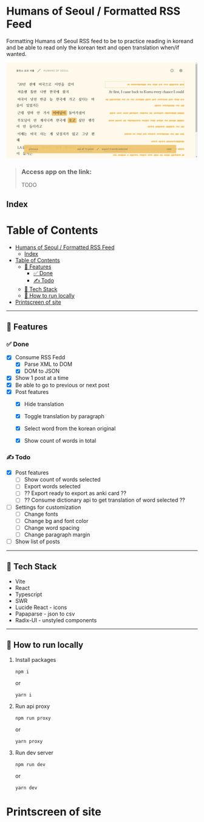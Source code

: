 # Humans of Seoul / Formatted RSS Feed
Formatting Humans of Seoul RSS feed to be to practice reading in koreand and be able to read only the korean text and open translation when/if wanted.


![Header image ](/header-readme.png "Header")

> ### Access app on the link:
> TODO

## Index

# Table of Contents
- [Humans of Seoul / Formatted RSS Feed](#humans-of-seoul--formatted-rss-feed)
  - [Index](#index)
- [Table of Contents](#table-of-contents)
  - [📖 Features](#-features)
    - [✅ Done](#-done)
    - [✍️ Todo](#️-todo)
  - [🧰 Tech Stack](#-tech-stack)
  - [🚀 How to run locally](#-how-to-run-locally)
- [Printscreen of site](#printscreen-of-site)

---
## 📖 Features

### ✅ Done

- [x] Consume RSS Fedd
  - [x] Parse XML to DOM
  - [x] DOM to JSON
- [x] Show 1 post at a time
- [X] Be able to go to previous or next post
- [x] Post features
  - [x] Hide translation
  - [x] Toggle translation by paragraph
  - [x] Select word from the korean original
  - [x] Show count of words in total


### ✍️ Todo
- [x] Post features
  - [ ] Show count of words selected
  - [ ] Export words selected
  - [ ] ?? Export ready to export as anki card ??
  - [ ] ?? Consume dictionary api to get translation of word selected ??
- [ ] Settings for customization
  - [ ] Change fonts
  - [ ] Change bg and font color
  - [ ] Change word spacing
  - [ ] Change paragraph margin
- [ ] Show list of posts 
---

## 🧰 Tech Stack

- Vite
- React
- Typescript
- SWR
- Lucide React - icons
- Papaparse - json to csv
- Radix-UI - unstyled components

---

## 🚀 How to run locally

1. Install packages

      ```
      npm i 
      ```
      
      or

      ```
      yarn i
      ```

2. Run api proxy

      ```
      npm run proxy 
      ```
      
      or

      ```
      yarn proxy
      ```


3. Run dev server

      ```
      npm run dev 
      ```
      
      or

      ```
      yarn dev
      ```


# Printscreen of site



